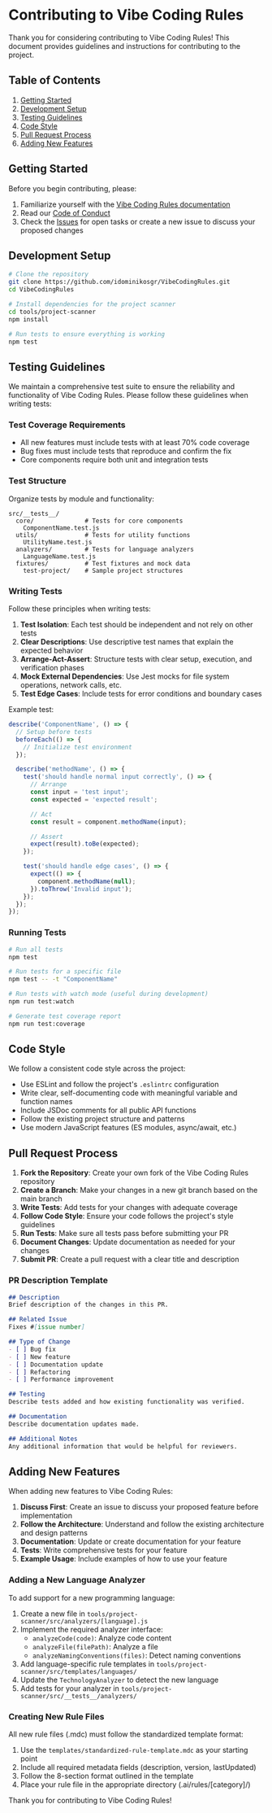 # Contributing to Vibe Coding Rules

Thank you for considering contributing to Vibe Coding Rules! This document provides guidelines and instructions for contributing to the project.

## Table of Contents

1. [Getting Started](#getting-started)
2. [Development Setup](#development-setup)
3. [Testing Guidelines](#testing-guidelines)
4. [Code Style](#code-style)
5. [Pull Request Process](#pull-request-process)
6. [Adding New Features](#adding-new-features)

## Getting Started

Before you begin contributing, please:

1. Familiarize yourself with the [Vibe Coding Rules documentation](./docs/)
2. Read our [Code of Conduct](./CODE_OF_CONDUCT.md)
3. Check the [Issues](https://github.com/idominikosgr/VibeCodingRules/issues) for open tasks or create a new issue to discuss your proposed changes

## Development Setup

```bash
# Clone the repository
git clone https://github.com/idominikosgr/VibeCodingRules.git
cd VibeCodingRules

# Install dependencies for the project scanner
cd tools/project-scanner
npm install

# Run tests to ensure everything is working
npm test
```

## Testing Guidelines

We maintain a comprehensive test suite to ensure the reliability and functionality of Vibe Coding Rules. Please follow these guidelines when writing tests:

### Test Coverage Requirements

- All new features must include tests with at least 70% code coverage
- Bug fixes must include tests that reproduce and confirm the fix
- Core components require both unit and integration tests

### Test Structure

Organize tests by module and functionality:

```
src/__tests__/
  core/              # Tests for core components
    ComponentName.test.js
  utils/             # Tests for utility functions
    UtilityName.test.js
  analyzers/         # Tests for language analyzers
    LanguageName.test.js
  fixtures/          # Test fixtures and mock data
    test-project/    # Sample project structures
```

### Writing Tests

Follow these principles when writing tests:

1. **Test Isolation**: Each test should be independent and not rely on other tests
2. **Clear Descriptions**: Use descriptive test names that explain the expected behavior
3. **Arrange-Act-Assert**: Structure tests with clear setup, execution, and verification phases
4. **Mock External Dependencies**: Use Jest mocks for file system operations, network calls, etc.
5. **Test Edge Cases**: Include tests for error conditions and boundary cases

Example test:

```javascript
describe('ComponentName', () => {
  // Setup before tests
  beforeEach(() => {
    // Initialize test environment
  });

  describe('methodName', () => {
    test('should handle normal input correctly', () => {
      // Arrange
      const input = 'test input';
      const expected = 'expected result';

      // Act
      const result = component.methodName(input);

      // Assert
      expect(result).toBe(expected);
    });

    test('should handle edge cases', () => {
      expect(() => {
        component.methodName(null);
      }).toThrow('Invalid input');
    });
  });
});
```

### Running Tests

```bash
# Run all tests
npm test

# Run tests for a specific file
npm test -- -t "ComponentName"

# Run tests with watch mode (useful during development)
npm run test:watch

# Generate test coverage report
npm run test:coverage
```

## Code Style

We follow a consistent code style across the project:

- Use ESLint and follow the project's `.eslintrc` configuration
- Write clear, self-documenting code with meaningful variable and function names
- Include JSDoc comments for all public API functions
- Follow the existing project structure and patterns
- Use modern JavaScript features (ES modules, async/await, etc.)

## Pull Request Process

1. **Fork the Repository**: Create your own fork of the Vibe Coding Rules repository
2. **Create a Branch**: Make your changes in a new git branch based on the main branch
3. **Write Tests**: Add tests for your changes with adequate coverage
4. **Follow Code Style**: Ensure your code follows the project's style guidelines
5. **Run Tests**: Make sure all tests pass before submitting your PR
6. **Document Changes**: Update documentation as needed for your changes
7. **Submit PR**: Create a pull request with a clear title and description

### PR Description Template

```markdown
## Description
Brief description of the changes in this PR.

## Related Issue
Fixes #[issue number]

## Type of Change
- [ ] Bug fix
- [ ] New feature
- [ ] Documentation update
- [ ] Refactoring
- [ ] Performance improvement

## Testing
Describe tests added and how existing functionality was verified.

## Documentation
Describe documentation updates made.

## Additional Notes
Any additional information that would be helpful for reviewers.
```

## Adding New Features

When adding new features to Vibe Coding Rules:

1. **Discuss First**: Create an issue to discuss your proposed feature before implementation
2. **Follow the Architecture**: Understand and follow the existing architecture and design patterns
3. **Documentation**: Update or create documentation for your feature
4. **Tests**: Write comprehensive tests for your feature
5. **Example Usage**: Include examples of how to use your feature

### Adding a New Language Analyzer

To add support for a new programming language:

1. Create a new file in `tools/project-scanner/src/analyzers/[language].js`
2. Implement the required analyzer interface:
   - `analyzeCode(code)`: Analyze code content
   - `analyzeFile(filePath)`: Analyze a file
   - `analyzeNamingConventions(files)`: Detect naming conventions
3. Add language-specific rule templates in `tools/project-scanner/src/templates/languages/`
4. Update the `TechnologyAnalyzer` to detect the new language
5. Add tests for your analyzer in `tools/project-scanner/src/__tests__/analyzers/`

### Creating New Rule Files

All new rule files (.mdc) must follow the standardized template format:

1. Use the `templates/standardized-rule-template.mdc` as your starting point
2. Include all required metadata fields (description, version, lastUpdated)
3. Follow the 8-section format outlined in the template
4. Place your rule file in the appropriate directory (.ai/rules/[category]/)

Thank you for contributing to Vibe Coding Rules!

